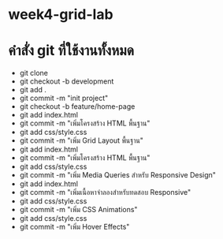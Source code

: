 # week4-grid-lab
# คำสั่ง git ที่ใช้งานทั้งหมด
- git clone <your-repo-url>
- git checkout -b development
- git add .
- git commit -m "init project"
- git checkout -b feature/home-page
- git add index.html
- git commit -m "เพิ่มโครงสร้าง HTML พื้นฐาน"
- git add css/style.css
- git commit -m "เพิ่ม Grid Layout พื้นฐาน"
- git add index.html
- git commit -m "เพิ่มโครงสร้าง HTML พื้นฐาน"  
- git add css/style.css 
- git commit -m "เพิ่ม Media Queries สำหรับ Responsive Design"
- git add index.html
- git commit -m "เพิ่มเนื้อหาจำลองสำหรับทดสอบ Responsive"
- git add css/style.css
- git commit -m "เพิ่ม CSS Animations"
- git add css/style.css
- git commit -m "เพิ่ม Hover Effects"